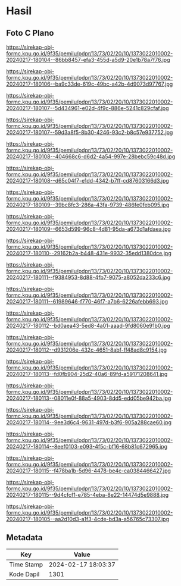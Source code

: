 # Hasil

## Foto C Plano

https://sirekap-obj-formc.kpu.go.id/9f35/pemilu/pdpr/13/73/02/20/10/1373022010002-20240217-180104--86bb8457-efa3-455d-a5d9-20e1b78a7f76.jpg

https://sirekap-obj-formc.kpu.go.id/9f35/pemilu/pdpr/13/73/02/20/10/1373022010002-20240217-180106--ba9c33de-619c-49bc-a42b-4d9073d97767.jpg

https://sirekap-obj-formc.kpu.go.id/9f35/pemilu/pdpr/13/73/02/20/10/1373022010002-20240217-180107--5d434961-e02d-4f9c-886e-5241c829cfaf.jpg

https://sirekap-obj-formc.kpu.go.id/9f35/pemilu/pdpr/13/73/02/20/10/1373022010002-20240217-180107--59d3a8f5-8b30-4246-93c2-b8c57e937752.jpg

https://sirekap-obj-formc.kpu.go.id/9f35/pemilu/pdpr/13/73/02/20/10/1373022010002-20240217-180108--404668c6-d6d2-4a54-997e-28bebc59c48d.jpg

https://sirekap-obj-formc.kpu.go.id/9f35/pemilu/pdpr/13/73/02/20/10/1373022010002-20240217-180108--d65c04f7-e1dd-4342-b7ff-cd87603166d3.jpg

https://sirekap-obj-formc.kpu.go.id/9f35/pemilu/pdpr/13/73/02/20/10/1373022010002-20240217-180109--39bc8fc3-286a-43fa-9739-486fe0feb095.jpg

https://sirekap-obj-formc.kpu.go.id/9f35/pemilu/pdpr/13/73/02/20/10/1373022010002-20240217-180109--6653d599-96c8-4d81-95da-a673d1afdaea.jpg

https://sirekap-obj-formc.kpu.go.id/9f35/pemilu/pdpr/13/73/02/20/10/1373022010002-20240217-180110--29162b2a-b448-431e-9932-35edd1380dce.jpg

https://sirekap-obj-formc.kpu.go.id/9f35/pemilu/pdpr/13/73/02/20/10/1373022010002-20240217-180111--f9384953-8d88-4fb7-9075-a8052da233c6.jpg

https://sirekap-obj-formc.kpu.go.id/9f35/pemilu/pdpr/13/73/02/20/10/1373022010002-20240217-180111--61989646-f770-46f7-a7b6-6226afebb693.jpg

https://sirekap-obj-formc.kpu.go.id/9f35/pemilu/pdpr/13/73/02/20/10/1373022010002-20240217-180112--bd0aea43-5ed8-4a01-aaad-9fd8060e91b0.jpg

https://sirekap-obj-formc.kpu.go.id/9f35/pemilu/pdpr/13/73/02/20/10/1373022010002-20240217-180112--d931206e-432c-4651-8abf-ff48ad8c9154.jpg

https://sirekap-obj-formc.kpu.go.id/9f35/pemilu/pdpr/13/73/02/20/10/1373022010002-20240217-180113--fd0fb904-25d2-40a6-89fd-a59171208641.jpg

https://sirekap-obj-formc.kpu.go.id/9f35/pemilu/pdpr/13/73/02/20/10/1373022010002-20240217-180113--08011e0f-88a5-4903-8dd5-edd05be942ba.jpg

https://sirekap-obj-formc.kpu.go.id/9f35/pemilu/pdpr/13/73/02/20/10/1373022010002-20240217-180114--9ee3d6c4-9631-497d-b3f6-905a288cae60.jpg

https://sirekap-obj-formc.kpu.go.id/9f35/pemilu/pdpr/13/73/02/20/10/1373022010002-20240217-180114--8eef0103-e093-4f5c-bf16-68b81c672965.jpg

https://sirekap-obj-formc.kpu.go.id/9f35/pemilu/pdpr/13/73/02/20/10/1373022010002-20240217-180115--f478ba1b-5d96-4478-be4c-ca0384466427.jpg

https://sirekap-obj-formc.kpu.go.id/9f35/pemilu/pdpr/13/73/02/20/10/1373022010002-20240217-180115--9d4cfcf1-e785-4eba-8e22-14474d5e9888.jpg

https://sirekap-obj-formc.kpu.go.id/9f35/pemilu/pdpr/13/73/02/20/10/1373022010002-20240217-180105--aa2d10d3-a1f3-4cde-bd3a-a56765c73307.jpg


## Metadata

| Key        | Value               |
| ---------- | ------------------- |
| Time Stamp | 2024-02-17 18:03:37 |
| Kode Dapil | 1301                |



